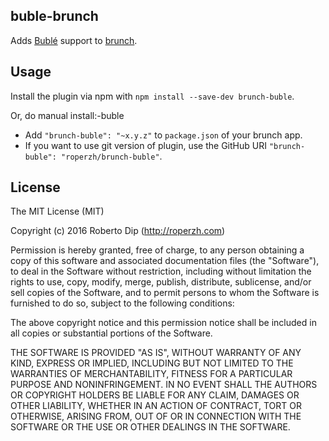 ## buble-brunch
Adds [Bublé](https://gitlab.com/Rich-Harris/buble) support to
[brunch](http://brunch.io).

## Usage
Install the plugin via npm with `npm install --save-dev brunch-buble`.

Or, do manual install:-buble

* Add `"brunch-buble": "~x.y.z"` to `package.json` of your brunch app.
* If you want to use git version of plugin, use the GitHub URI
`"brunch-buble": "roperzh/brunch-buble"`.

## License

The MIT License (MIT)

Copyright (c) 2016 Roberto Dip (http://roperzh.com)

Permission is hereby granted, free of charge, to any person obtaining a copy
of this software and associated documentation files (the "Software"), to deal
in the Software without restriction, including without limitation the rights
to use, copy, modify, merge, publish, distribute, sublicense, and/or sell
copies of the Software, and to permit persons to whom the Software is
furnished to do so, subject to the following conditions:

The above copyright notice and this permission notice shall be included in
all copies or substantial portions of the Software.

THE SOFTWARE IS PROVIDED "AS IS", WITHOUT WARRANTY OF ANY KIND, EXPRESS OR
IMPLIED, INCLUDING BUT NOT LIMITED TO THE WARRANTIES OF MERCHANTABILITY,
FITNESS FOR A PARTICULAR PURPOSE AND NONINFRINGEMENT. IN NO EVENT SHALL THE
AUTHORS OR COPYRIGHT HOLDERS BE LIABLE FOR ANY CLAIM, DAMAGES OR OTHER
LIABILITY, WHETHER IN AN ACTION OF CONTRACT, TORT OR OTHERWISE, ARISING FROM,
OUT OF OR IN CONNECTION WITH THE SOFTWARE OR THE USE OR OTHER DEALINGS IN
THE SOFTWARE.
